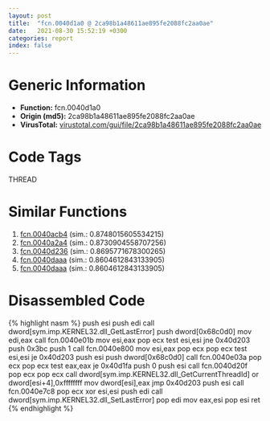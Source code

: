 ```yaml
---
layout: post
title:  "fcn.0040d1a0 @ 2ca98b1a48611ae895fe2088fc2aa0ae"
date:   2021-08-30 15:52:19 +0300
categories: report
index: false
---
```


# Generic Information
- **Function:** fcn.0040d1a0
- **Origin (md5):** 2ca98b1a48611ae895fe2088fc2aa0ae
- **VirusTotal:** [virustotal.com/gui/file/2ca98b1a48611ae895fe2088fc2aa0ae][virustotal_ref]

# Code Tags
<span class="tag" id="THREAD">THREAD</span>


# Similar Functions

1. [fcn.0040acb4][similar_1_ref] (sim.: 0.8748015605534215)
2. [fcn.0040a2a4][similar_2_ref] (sim.: 0.8730904558707256)
3. [fcn.0040d236][similar_3_ref] (sim.: 0.8695771678300265)
4. [fcn.0040daaa][similar_4_ref] (sim.: 0.8604612843133905)
5. [fcn.0040daaa][similar_5_ref] (sim.: 0.8604612843133905)


# Disassembled Code

{% highlight nasm %}
push esi
push edi
call dword[sym.imp.KERNEL32.dll_GetLastError]
push dword[0x68c0d0]
mov edi,eax
call fcn.0040e01b
mov esi,eax
pop ecx
test esi,esi
jne 0x40d203
push 0x3bc
push 1
call fcn.0040e800
mov esi,eax
pop ecx
pop ecx
test esi,esi
je 0x40d203
push esi
push dword[0x68c0d0]
call fcn.0040e03a
pop ecx
pop ecx
test eax,eax
je 0x40d1fa
push 0
push esi
call fcn.0040d20f
pop ecx
pop ecx
call dword[sym.imp.KERNEL32.dll_GetCurrentThreadId]
or dword[esi+4],0xffffffff
mov dword[esi],eax
jmp 0x40d203
push esi
call fcn.0040e7c8
pop ecx
xor esi,esi
push edi
call dword[sym.imp.KERNEL32.dll_SetLastError]
pop edi
mov eax,esi
pop esi
ret 
{% endhighlight %}


[similar_1_ref]: /report/fcn.0040acb4@80dd3767d0922df9aac478ac04ef878e
[similar_2_ref]: /report/fcn.0040a2a4@fbdc34e804f1067bfed624cdbe8650fe
[similar_3_ref]: /report/fcn.0040d236@90aa43862e75a7f78f2655241632f0e5
[similar_4_ref]: /report/fcn.0040daaa@d9931aa9e2aa8f7bd7ae2f1864773c9d
[similar_5_ref]: /report/fcn.0040daaa@60afddb38f339b96494ffc49b47643e5
[virustotal_ref]: https://www.virustotal.com/gui/file/2ca98b1a48611ae895fe2088fc2aa0ae